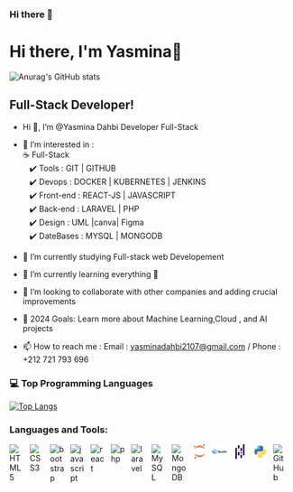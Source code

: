 ### Hi there 👋

# Hi there, I'm Yasmina👋 

![Anurag's GitHub stats](https://github-readme-stats.vercel.app/api?username=yasminadh&theme=radical&show_icons=true)
## Full-Stack Developer!
-  Hi 👋, I’m @Yasmina Dahbi Developer Full-Stack 
- 👀 I’m interested in :<br>
        ☕ Full-Stack <br>
          &nbsp; &nbsp;✔️ Tools : GIT | GITHUB <br>
          &nbsp; &nbsp;✔️ Devops : DOCKER | KUBERNETES | JENKINS <br>
          &nbsp; &nbsp;✔️ Front-end : REACT-JS | JAVASCRIPT  <br>
          &nbsp; &nbsp;✔️ Back-end : LARAVEL | PHP  <br> 
          &nbsp; &nbsp;✔️ Design : UML |canva| Figma <br>
          &nbsp; &nbsp;✔️ DateBases : MYSQL | MONGODB <br>
        
        
- 🌱 I’m currently studying  Full-stack web Developement  <br>
- 📖 I’m currently learning everything 🤣 <br>
- 👯 I’m looking to collaborate with other companies and adding crucial improvements
- 🥅 2024 Goals: Learn more about Machine Learning,Cloud , and AI projects  <br>
- 📫 How to reach me : Email : yasminadahbi2107@gmail.com / Phone : +212 721 793 696 <br>

### 💻 Top Programming Languages

[![Top Langs](https://github-readme-stats.vercel.app/api/top-langs/?username=yasminadh&layout=compact&theme=tokyonight)](https://github.com/anuraghazra/github-readme-stats)

### Languages and Tools:
<img align="left" alt="HTML5" width="26px" src="https://cdn.jsdelivr.net/gh/devicons/devicon/icons/html5/html5-original.svg" style="padding-right:10px;" />
<img align="left" alt="CSS3" width="26px" src="https://cdn.jsdelivr.net/gh/devicons/devicon/icons/css3/css3-original.svg" style="padding-right:10px;" />
<img align="left" alt="bootstrap" width="26px" src="https://cdn.jsdelivr.net/gh/devicons/devicon/icons/bootstrap/bootstrap-original.svg" style="padding-right:10px;" />
<img align="left" alt="javascript" width="26px" src="https://cdn.jsdelivr.net/gh/devicons/devicon/icons/javascript/javascript-original.svg" style="padding-right:10px;" />
<img align="left" alt="react" width="26px" src="https://cdn.jsdelivr.net/gh/devicons/devicon/icons/react/react-original.svg" style="padding-right:10px;" />
<img align="left" alt="php" width="26px" src="https://cdn.jsdelivr.net/gh/devicons/devicon/icons/php/php-original.svg" style="padding-right:10px;" />
<img align="left" alt="laravel" width="26px" src="https://cdn.jsdelivr.net/gh/devicons/devicon/icons/laravel/laravel-original.svg" style="padding-right:10px;" />
<img align="left" alt="MySQL" width="26px" src="https://cdn.jsdelivr.net/gh/devicons/devicon/icons/mysql/mysql-original.svg" style="padding-right:10px;" />
<img align="left" alt="MongoDB" width="26px" src="https://cdn.jsdelivr.net/gh/devicons/devicon/icons/mongodb/mongodb-original.svg" style="padding-right:10px;" />

<img align="left" alt="Jupyter" width="26px" src="https://github.com/devicons/devicon/blob/master/icons/jupyter/jupyter-original.svg" style="padding-right:10px;" />
<img align="left" alt="Numpy" width="26px" src="https://github.com/devicons/devicon/blob/master/icons/numpy/numpy-original-wordmark.svg" style="padding-right:10px;" />
<img align="left" alt="Pandas" width="26px" src="https://github.com/devicons/devicon/blob/master/icons/pandas/pandas-original.svg" style="padding-right:10px;" />
<img align="left" alt="Python" width="26px" src="https://github.com/devicons/devicon/blob/master/icons/python/python-original.svg" style="padding-right:10px;" />
<img align="left" alt="GitHub" width="26px" src="https://user-images.githubusercontent.com/3369400/139447912-e0f43f33-6d9f-45f8-be46-2df5bbc91289.png" style="padding-right:10px;" />
